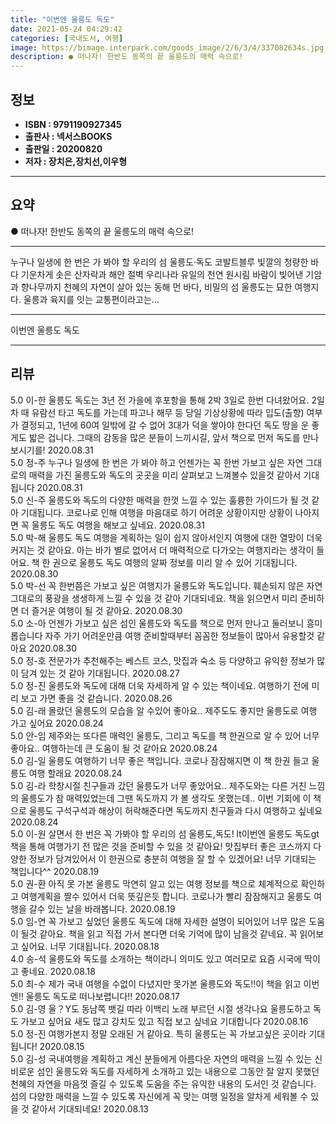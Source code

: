 ```yaml
---
title: "이번엔 울릉도 독도"
date: 2021-05-24 04:29:42
categories: [국내도서, 여행]
image: https://bimage.interpark.com/goods_image/2/6/3/4/337082634s.jpg
description: ● 떠나자! 한반도 동쪽의 끝 울릉도의 매력 속으로!
---
```


## **정보**

- **ISBN : 9791190927345**
- **출판사 : 넥서스BOOKS**
- **출판일 : 20200820**
- **저자 : 장치은,장치선,이우형**

------



## **요약**

●  떠나자! 한반도 동쪽의 끝 울릉도의 매력 속으로!

------

누구나 일생에 한 번은 가 봐야 할
우리의 섬 울릉도·독도
코발트블루 빛깔의 청량한 바다
기운차게 솟은 산자락과 해안 절벽
우리나라 유일의 천연 원시림
바람이 빚어낸 기암과 향나무까지
천혜의 자연이 살아 있는 동해 먼 바다, 비밀의 섬
울릉도는 묘한 여행지다. 울릉과 육지를 잇는 교통편이라고는... 

------


이번엔 울릉도 독도 

------


## **리뷰** 

5.0 이-한 울릉도 독도는 3년 전 가을에 후포항을 통해 2박 3일로 한번 다녀왔어요. 2일차 때 유람선 타고 독도를 가는데 파고나 해무 등 당일 기상상황에 따라 입도(출항) 여부가 결정되고, 1년에 60여 일밖에 갈 수 없어 3대가 덕을 쌓아야 한다던 독도 땅을 운 좋게도 밟은 겁니다. 그때의 감동을 많은 분들이 느끼시길, 앞서 책으로 먼저 독도를 만나보시기를! 2020.08.31 <br/>5.0 정-주 누구나 일생에 한 번은 가 봐야 하고 언젠가는 꼭 한번 가보고 싶은 자연 그대로의 매력을 가진 울릉도와 독도의 곳곳을 미리 살펴보고 느껴볼수 있을것 같아서 기대됩니다 2020.08.31 <br/>5.0 신-주 울릉도와 독도의 다양한 매력을 한껏 느낄 수 있는 훌륭한 가이드가 될 것 같아 기대됩니다. 코로나로 인해 여행을 마음대로 하기 어려운 상황이지만 상황이 나아지면 꼭 울릉도 독도 여행을 해보고 싶네요. 2020.08.31 <br/>5.0 박-해 울릉도 독도 여행을 계획하는 일이 쉽지 않아서인지 여행에 대한 열망이 더욱 커지는 것 같아요. 아는 바가 별로 없어서 더 매력적으로 다가오는 여행지라는 생각이 들어요. 책 한 권으로 울릉도 독도 여행의 알짜 정보를 미리 알 수 있어 기대됩니다. 2020.08.30 <br/>5.0 박-선 꼭 한번쯤은 가보고 싶은 여행지가 울릉도와 독도입니다. 훼손되지 않은 자연 그대로의 풍광을 생생하게 느낄 수 있을 것 같아 기대되네요. 책을 읽으면서 미리 준비하면 더 즐거운 여행이 될 것 같아요. 2020.08.30 <br/>5.0 소-아  언젠가 가보고 싶은 섬인 울릉도와 독도를 책으로 먼저 만나고 둘러보니 흥미롭습니다 자주 가기 어려운만큼 여행 준비할때부터 꼼꼼한 정보들이 많아서 유용할것 같아요 2020.08.30 <br/>5.0 정-호 전문가가 추천해주는 베스트 코스, 맛집과 숙소 등 다양하고 유익한 정보가 많이 담겨 있는 것 같아 기대됩니다. 2020.08.27 <br/>5.0 정-진 울릉도와 독도에 대해 더욱 자세하게 알 수 있는 책이네요. 여행하기 전에 미리 보고 가면 좋을 것 같습니다. 2020.08.26 <br/>5.0 김-래 몰랐던 울릉도의 모습을 알 수있어 좋아요.. 제주도도 좋지만 울릉도로 여행 가고 싶어요 2020.08.24 <br/>5.0 안-임 제주와는 또다른 매력인 울릉도, 그리고 독도를 책 한권으로 알 수 있어 너무 좋아요.. 여행하는데 큰 도움이 될 것 같아요 2020.08.24 <br/>5.0 김-일 울릉도 여행하기 너무 좋은 책입니다. 코로나 잠잠해지면 이 책 한권 들고 울릉도 여행 할래요 2020.08.24 <br/>5.0 김-라 학창시절 친구들과 갔던 울릉도가 너무 좋았어요.. 제주도와는 다른 거친 느낌의 울릉도가 참 매력있었는데 그땐 독도까지 가 볼 생각도 못했는데.. 이번 기회에 이 책으로 울릉도 구석구석과 해상이 허락해준다면 독도까지 친구들과 다시 여행하고 싶네요 2020.08.24 <br/>5.0 이-원 살면서 한 번은 꼭 가봐야 할 우리의 섬 울릉도,독도! lt이번엔 울릉도 독도gt 책을 통해 여행가기 전 많은 것을 준비할 수 있을 것 같아요! 맛집부터 좋은 코스까지 다양한 정보가 담겨있어서 이 한권으로 충분히 여행을 잘 할 수 있겠어요! 너무 기대되는 책입니다^^ 2020.08.19 <br/>5.0 권-환 아직 못 가본 울릉도 막연히 알고 있는 여행 정보를 책으로 체계적으로 확인하고 여행계획을 짤수 있어서 더욱 뜻깊은듯 합니다. 코로나가 빨리 잠잠해지고 울릉도 여행을 갈수 있는 날을 바래봅니다. 2020.08.19 <br/>5.0 임-연 꼭 가보고 싶었던 울릉도 독도에 대해 자세한 설명이 되어있어 너무 많은 도움이 될것 같아요.  책을 읽고 직접 가서 본다면 더욱 기억에 많이 남을것 같네요. 꼭 읽어보고 싶어요. 너무 기대됩니다. 2020.08.18 <br/>4.0 송-석 울릉도와 독도를 소개하는 책이라니 의미도 있고 여러모로 요즘 시국에 딱이고 좋네요. 2020.08.18 <br/>5.0 최-수 제가 국내 여행을 수없이 다녔지만 못가본 울릉도와 독도!!이 책을 읽고 이번엔!! 울릉도 독도로 떠나보렵니다!! 2020.08.17 <br/>5.0 김-영 울？Y도 동남쪽 뱃길 따라 이백리  노래 부르던 시절 생각나요 울릉도하고 독도 가보고 싶어요 새도 많고 강치도 있고 직접 보고 싶네요 기대합니다 2020.08.16 <br/>5.0 정-진 여행가본지 정말 오래된 거 같아요. 특히 울릉도는 꼭 가보고싶은 곳이라 기대됩니다! 2020.08.15 <br/>5.0 김-성 국내여행을 계획하고 계신 분들에게 아름다운 자연의 매력을 느낄 수 있는 신비로운 섬인 울릉도와 독도를 자세하게 소개하고 있는 내용으로 그동안 잘 알지 못했던 천혜의 자연을 마음껏 즐길 수 있도록 도움을 주는 유익한 내용의 도서인 것 같습니다. 섬의 다양한 매력을 느낄 수 있도록 자신에게 꼭 맞는 여행 일정을 알차게 세워볼 수 있을 것 같아서 기대되네요! 2020.08.13 <br/>